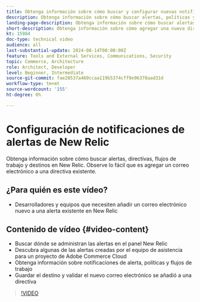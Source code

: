 ```yaml
---
title: Obtenga información sobre cómo buscar y configurar nuevas notificaciones de alertas en New Relic
description: Obtenga información sobre cómo buscar alertas, políticas y mecanismos de entrega para alertas de New Relic
landing-page-description: Obtenga información sobre cómo buscar alertas, políticas y mecanismos de entrega para alertas de New Relic
short-description: Obtenga información sobre cómo agregar una nueva dirección de correo electrónico a una directiva de alertas existente en New Relic.
kt: 15984
doc-type: technical video
audience: all
last-substantial-update: 2024-08-14T00:00:00Z
feature: Tools and External Services, Communications, Security
topic: Commerce, Architecture
role: Architect, Developer
level: Beginner, Intermediate
source-git-commit: fae28537a460ccaa119b5374cff9e96378aad31d
workflow-type: tm+mt
source-wordcount: '155'
ht-degree: 0%

---
```


# Configuración de notificaciones de alertas de New Relic

Obtenga información sobre cómo buscar alertas, directivas, flujos de trabajo y destinos en New Relic. Observe lo fácil que es agregar un correo electrónico a una directiva existente.

## ¿Para quién es este vídeo?

* Desarrolladores y equipos que necesiten añadir un correo electrónico nuevo a una alerta existente en New Relic

## Contenido de vídeo {#video-content}

* Buscar dónde se administran las alertas en el panel New Relic
* Descubra algunas de las alertas creadas por el equipo de asistencia para un proyecto de Adobe Commerce Cloud
* Obtenga información sobre notificaciones de alerta, políticas y flujos de trabajo
* Guardar el destino y validar el nuevo correo electrónico se añadió a una directiva

>[!VIDEO](https://video.tv.adobe.com/v/3432774?learn=on)
